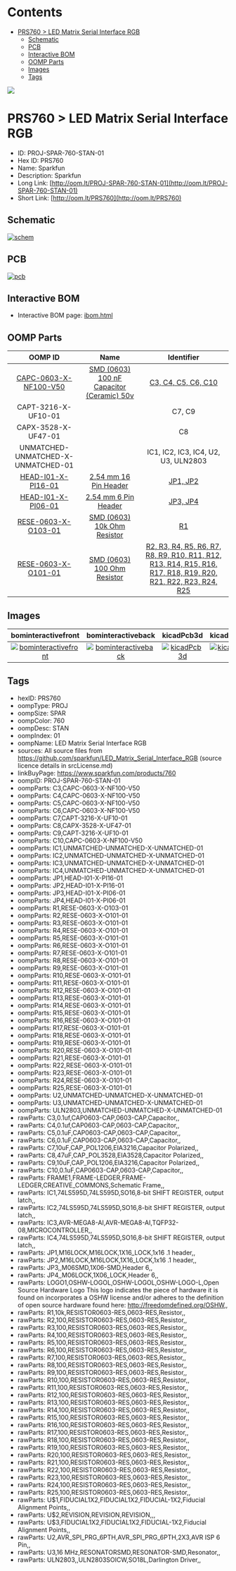 



Contents
========

* [PRS760 > LED Matrix Serial Interface RGB](#prs760--led-matrix-serial-interface-rgb)
	* [Schematic](#schematic)
	* [PCB](#pcb)
	* [Interactive BOM](#interactive-bom)
	* [OOMP Parts](#oomp-parts)
	* [Images](#images)
	* [Tags](#tags)
  
![][im]
# PRS760 > LED Matrix Serial Interface RGB

- ID: PROJ-SPAR-760-STAN-01
- Hex ID: PRS760
- Name: Sparkfun
- Description: Sparkfun
- Long Link: [http://oom.lt/PROJ-SPAR-760-STAN-01](http://oom.lt/PROJ-SPAR-760-STAN-01)
- Short Link: [http://oom.lt/PRS760](http://oom.lt/PRS760)

## Schematic
  
[![schem](eagleSchemImage.png)](eagleSchemImage.png)
## PCB
  
[![pcb](eagleImage.png)](eagleImage.png)
## Interactive BOM

- Interactive BOM page: [ibom.html](https://htmlpreview.github.io/?https://github.com/oomlout/oomlout_OOMP_projects/blob/main/PROJ-SPAR-760-STAN-01/kicad/bom/ibom.html)

## OOMP Parts
  

|OOMP ID|Name|Identifier|
| :---: | :---: | :---: |
|[CAPC-0603-X-NF100-V50](https://github.com/oomlout/oomlout_OOMP_parts/tree/main/CAPC-0603-X-NF100-V50/)|[SMD (0603) 100 nF Capacitor (Ceramic) 50v](https://github.com/oomlout/oomlout_OOMP_parts/tree/main/CAPC-0603-X-NF100-V50/)|[C3, C4, C5, C6, C10](https://github.com/oomlout/oomlout_OOMP_parts/tree/main/CAPC-0603-X-NF100-V50/)|
|CAPT-3216-X-UF10-01||C7, C9|
|CAPX-3528-X-UF47-01||C8|
|UNMATCHED-UNMATCHED-X-UNMATCHED-01||IC1, IC2, IC3, IC4, U2, U3, ULN2803|
|[HEAD-I01-X-PI16-01](https://github.com/oomlout/oomlout_OOMP_parts/tree/main/HEAD-I01-X-PI16-01/)|[2.54 mm 16 Pin Header](https://github.com/oomlout/oomlout_OOMP_parts/tree/main/HEAD-I01-X-PI16-01/)|[JP1, JP2](https://github.com/oomlout/oomlout_OOMP_parts/tree/main/HEAD-I01-X-PI16-01/)|
|[HEAD-I01-X-PI06-01](https://github.com/oomlout/oomlout_OOMP_parts/tree/main/HEAD-I01-X-PI06-01/)|[2.54 mm 6 Pin Header](https://github.com/oomlout/oomlout_OOMP_parts/tree/main/HEAD-I01-X-PI06-01/)|[JP3, JP4](https://github.com/oomlout/oomlout_OOMP_parts/tree/main/HEAD-I01-X-PI06-01/)|
|[RESE-0603-X-O103-01](https://github.com/oomlout/oomlout_OOMP_parts/tree/main/RESE-0603-X-O103-01/)|[SMD (0603) 10k Ohm Resistor](https://github.com/oomlout/oomlout_OOMP_parts/tree/main/RESE-0603-X-O103-01/)|[R1](https://github.com/oomlout/oomlout_OOMP_parts/tree/main/RESE-0603-X-O103-01/)|
|[RESE-0603-X-O101-01](https://github.com/oomlout/oomlout_OOMP_parts/tree/main/RESE-0603-X-O101-01/)|[SMD (0603) 100 Ohm Resistor](https://github.com/oomlout/oomlout_OOMP_parts/tree/main/RESE-0603-X-O101-01/)|[R2, R3, R4, R5, R6, R7, R8, R9, R10, R11, R12, R13, R14, R15, R16, R17, R18, R19, R20, R21, R22, R23, R24, R25](https://github.com/oomlout/oomlout_OOMP_parts/tree/main/RESE-0603-X-O101-01/)|

## Images
  
  

|bominteractivefront|bominteractiveback|kicadPcb3d|kicadPcb3dFront|kicadPcb3dBack|eagleImage|eagleSchemImage|pcbdraw|pcbdrawback|
| :---: | :---: | :---: | :---: | :---: | :---: | :---: | :---: | :---: |
|[![bominteractivefront](bomFront_140.png)](bomFront.png)|[![bominteractiveback](bomBack_140.png)](bomBack.png)|[![kicadPcb3d](kicadPcb3d_140.png)](kicadPcb3d.png)|[![kicadPcb3dFront](kicadPcb3dFront_140.png)](kicadPcb3dFront.png)|[![kicadPcb3dBack](kicadPcb3dBack_140.png)](kicadPcb3dBack.png)|[![eagleImage](eagleImage_140.png)](eagleImage.png)|[![eagleSchemImage](eagleSchemImage_140.png)](eagleSchemImage.png)|[![pcbdraw](pcbdraw_140.png)](pcbdraw.png)|[![pcbdrawback](pcbdrawBack_140.png)](pcbdrawBack.png)|

## Tags

- hexID: PRS760
- oompType: PROJ
- oompSize: SPAR
- oompColor: 760
- oompDesc: STAN
- oompIndex: 01
- oompName: LED Matrix Serial Interface RGB
- sources: All source files from https://github.com/sparkfun/LED_Matrix_Serial_Interface_RGB (source licence details in srcLicense.md)
- linkBuyPage: https://www.sparkfun.com/products/760
- oompID: PROJ-SPAR-760-STAN-01
- oompParts: C3,CAPC-0603-X-NF100-V50
- oompParts: C4,CAPC-0603-X-NF100-V50
- oompParts: C5,CAPC-0603-X-NF100-V50
- oompParts: C6,CAPC-0603-X-NF100-V50
- oompParts: C7,CAPT-3216-X-UF10-01
- oompParts: C8,CAPX-3528-X-UF47-01
- oompParts: C9,CAPT-3216-X-UF10-01
- oompParts: C10,CAPC-0603-X-NF100-V50
- oompParts: IC1,UNMATCHED-UNMATCHED-X-UNMATCHED-01
- oompParts: IC2,UNMATCHED-UNMATCHED-X-UNMATCHED-01
- oompParts: IC3,UNMATCHED-UNMATCHED-X-UNMATCHED-01
- oompParts: IC4,UNMATCHED-UNMATCHED-X-UNMATCHED-01
- oompParts: JP1,HEAD-I01-X-PI16-01
- oompParts: JP2,HEAD-I01-X-PI16-01
- oompParts: JP3,HEAD-I01-X-PI06-01
- oompParts: JP4,HEAD-I01-X-PI06-01
- oompParts: R1,RESE-0603-X-O103-01
- oompParts: R2,RESE-0603-X-O101-01
- oompParts: R3,RESE-0603-X-O101-01
- oompParts: R4,RESE-0603-X-O101-01
- oompParts: R5,RESE-0603-X-O101-01
- oompParts: R6,RESE-0603-X-O101-01
- oompParts: R7,RESE-0603-X-O101-01
- oompParts: R8,RESE-0603-X-O101-01
- oompParts: R9,RESE-0603-X-O101-01
- oompParts: R10,RESE-0603-X-O101-01
- oompParts: R11,RESE-0603-X-O101-01
- oompParts: R12,RESE-0603-X-O101-01
- oompParts: R13,RESE-0603-X-O101-01
- oompParts: R14,RESE-0603-X-O101-01
- oompParts: R15,RESE-0603-X-O101-01
- oompParts: R16,RESE-0603-X-O101-01
- oompParts: R17,RESE-0603-X-O101-01
- oompParts: R18,RESE-0603-X-O101-01
- oompParts: R19,RESE-0603-X-O101-01
- oompParts: R20,RESE-0603-X-O101-01
- oompParts: R21,RESE-0603-X-O101-01
- oompParts: R22,RESE-0603-X-O101-01
- oompParts: R23,RESE-0603-X-O101-01
- oompParts: R24,RESE-0603-X-O101-01
- oompParts: R25,RESE-0603-X-O101-01
- oompParts: U2,UNMATCHED-UNMATCHED-X-UNMATCHED-01
- oompParts: U3,UNMATCHED-UNMATCHED-X-UNMATCHED-01
- oompParts: ULN2803,UNMATCHED-UNMATCHED-X-UNMATCHED-01
- rawParts: C3,0.1uf,CAP0603-CAP,0603-CAP,Capacitor,,
- rawParts: C4,0.1uf,CAP0603-CAP,0603-CAP,Capacitor,,
- rawParts: C5,0.1uF,CAP0603-CAP,0603-CAP,Capacitor,,
- rawParts: C6,0.1uF,CAP0603-CAP,0603-CAP,Capacitor,,
- rawParts: C7,10uF,CAP_POL1206,EIA3216,Capacitor Polarized,,
- rawParts: C8,47uF,CAP_POL3528,EIA3528,Capacitor Polarized,,
- rawParts: C9,10uF,CAP_POL1206,EIA3216,Capacitor Polarized,,
- rawParts: C10,0.1uF,CAP0603-CAP,0603-CAP,Capacitor,,
- rawParts: FRAME1,FRAME-LEDGER,FRAME-LEDGER,CREATIVE_COMMONS,Schematic Frame,,
- rawParts: IC1,74LS595D,74LS595D,SO16,8-bit SHIFT REGISTER, output latch,,
- rawParts: IC2,74LS595D,74LS595D,SO16,8-bit SHIFT REGISTER, output latch,,
- rawParts: IC3,AVR-MEGA8-AI,AVR-MEGA8-AI,TQFP32-08,MICROCONTROLLER,,
- rawParts: IC4,74LS595D,74LS595D,SO16,8-bit SHIFT REGISTER, output latch,,
- rawParts: JP1,M16LOCK,M16LOCK,1X16_LOCK,1x16 .1 header,,
- rawParts: JP2,M16LOCK,M16LOCK,1X16_LOCK,1x16 .1 header,,
- rawParts: JP3,,M06SMD,1X06-SMD,Header 6,,
- rawParts: JP4,,M06LOCK,1X06_LOCK,Header 6,,
- rawParts: LOGO1,OSHW-LOGOL,OSHW-LOGOL,OSHW-LOGO-L,Open Source Hardware Logo This logo indicates the piece of hardware it is found on incorporates a OSHW license and/or adheres to the definition of open source hardware found here: http://freedomdefined.org/OSHW,,
- rawParts: R1,10k,RESISTOR0603-RES,0603-RES,Resistor,,
- rawParts: R2,100,RESISTOR0603-RES,0603-RES,Resistor,,
- rawParts: R3,100,RESISTOR0603-RES,0603-RES,Resistor,,
- rawParts: R4,100,RESISTOR0603-RES,0603-RES,Resistor,,
- rawParts: R5,100,RESISTOR0603-RES,0603-RES,Resistor,,
- rawParts: R6,100,RESISTOR0603-RES,0603-RES,Resistor,,
- rawParts: R7,100,RESISTOR0603-RES,0603-RES,Resistor,,
- rawParts: R8,100,RESISTOR0603-RES,0603-RES,Resistor,,
- rawParts: R9,100,RESISTOR0603-RES,0603-RES,Resistor,,
- rawParts: R10,100,RESISTOR0603-RES,0603-RES,Resistor,,
- rawParts: R11,100,RESISTOR0603-RES,0603-RES,Resistor,,
- rawParts: R12,100,RESISTOR0603-RES,0603-RES,Resistor,,
- rawParts: R13,100,RESISTOR0603-RES,0603-RES,Resistor,,
- rawParts: R14,100,RESISTOR0603-RES,0603-RES,Resistor,,
- rawParts: R15,100,RESISTOR0603-RES,0603-RES,Resistor,,
- rawParts: R16,100,RESISTOR0603-RES,0603-RES,Resistor,,
- rawParts: R17,100,RESISTOR0603-RES,0603-RES,Resistor,,
- rawParts: R18,100,RESISTOR0603-RES,0603-RES,Resistor,,
- rawParts: R19,100,RESISTOR0603-RES,0603-RES,Resistor,,
- rawParts: R20,100,RESISTOR0603-RES,0603-RES,Resistor,,
- rawParts: R21,100,RESISTOR0603-RES,0603-RES,Resistor,,
- rawParts: R22,100,RESISTOR0603-RES,0603-RES,Resistor,,
- rawParts: R23,100,RESISTOR0603-RES,0603-RES,Resistor,,
- rawParts: R24,100,RESISTOR0603-RES,0603-RES,Resistor,,
- rawParts: R25,100,RESISTOR0603-RES,0603-RES,Resistor,,
- rawParts: U$1,FIDUCIAL1X2,FIDUCIAL1X2,FIDUCIAL-1X2,Fiducial Alignment Points,,
- rawParts: U$2,REVISION,REVISION,REVISION,,,
- rawParts: U$3,FIDUCIAL1X2,FIDUCIAL1X2,FIDUCIAL-1X2,Fiducial Alignment Points,,
- rawParts: U2,AVR_SPI_PRG_6PTH,AVR_SPI_PRG_6PTH,2X3,AVR ISP 6 Pin,,
- rawParts: U3,16 MHz,RESONATORSMD,RESONATOR-SMD,Resonator,,
- rawParts: ULN2803,,ULN2803SOICW,SO18L,Darlington Driver,,



[im]: kicadPcb3d_450.png
